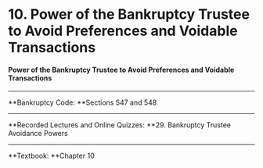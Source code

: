 # 10. Power of the Bankruptcy Trustee to Avoid Preferences and Voidable Transactions

#### Power of the Bankruptcy Trustee to Avoid Preferences and Voidable Transactions

****

**Bankruptcy Code: **Sections 547 and 548

** **

**Recorded Lectures and Online Quizzes: **29. Bankruptcy Trustee Avoidance Powers

** **

**Textbook: **Chapter 10
